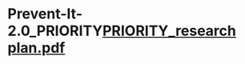 # Prevent-It-2.0_PRIORITY[PRIORITY_research plan.pdf](https://github.com/SachaMaimone/Prevent-It-2.0_PRIORITY/files/10527843/PRIORITY_research.plan.pdf)
